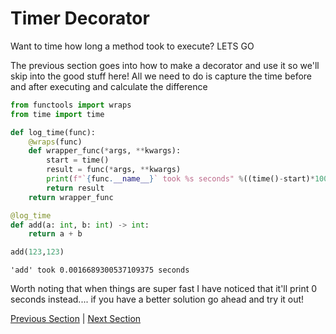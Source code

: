 # Timer Decorator
Want to time how long a method took to execute? LETS GO

The previous section goes into how to make a decorator and use it so we'll skip into the good stuff here! All we need to do is capture the time before and after executing and
calculate the difference

```python
from functools import wraps
from time import time

def log_time(func):
    @wraps(func)
    def wrapper_func(*args, **kwargs):
        start = time()
        result = func(*args, **kwargs)
        print(f"`{func.__name__}` took %s seconds" %((time()-start)*1000))
        return result
    return wrapper_func

@log_time
def add(a: int, b: int) -> int:
    return a + b

add(123,123)
```

```
'add' took 0.0016689300537109375 seconds
```

Worth noting that when things are super fast I have noticed that it'll print 0 seconds instead.... if you have a better solution go ahead and try it out!


[Previous Section](./logging-decorator.md) | [Next Section](./Annotation-Validator.md)